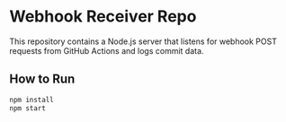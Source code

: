 # Webhook Receiver Repo

This repository contains a Node.js server that listens for webhook POST requests from GitHub Actions and logs commit data.

## How to Run

```bash
npm install
npm start

